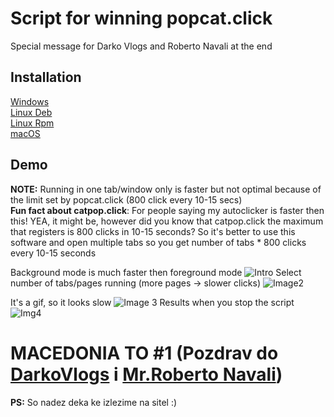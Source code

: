 # Script for winning popcat.click

Special message for Darko Vlogs and Roberto Navali at the end

## Installation

<a href="https://github.com/Blagoj5/Popcat-clicker-gui/releases/download/latest/catpop-click-script-1.0.9.Setup.exe" download>
Windows
</a>  
<br />
<a href="https://github.com/Blagoj5/Popcat-clicker-gui/releases/download/latest/catpop-click-script_1.0.9_amd64.deb" download>
Linux Deb
</a>
<br />
<a href="https://github.com/Blagoj5/Popcat-clicker-gui/releases/download/latest/catpop-click-script-1.0.9-1.x86_64.rpm" download>
Linux Rpm
</a>
<br />
<a href="https://github.com/Blagoj5/Popcat-clicker-gui/releases/download/latest/catpop-click-script-darwin-x64-1.0.9.zip" download>
macOS
</a>
<br />

## Demo

**NOTE:** Running in one tab/window only is faster but not optimal because of the limit set by popcat.click (800 click every 10-15 secs)  
**Fun fact about catpop.click**: For people saying my autoclicker is faster then this! YEA, it might be, however did you know that catpop.click the maximum that registers is 800 clicks in 10-15 seconds? So it's better to use this software and open multiple tabs so you get number of tabs \* 800 clicks every 10-15 seconds

Background mode is much faster then foreground mode
![Intro](https://user-images.githubusercontent.com/50581470/114799469-eefb4800-9d97-11eb-84c1-11eabbe23e22.png)
Select number of tabs/pages running (more pages -> slower clicks)
![Image2](https://user-images.githubusercontent.com/50581470/114799470-f02c7500-9d97-11eb-9a47-a31e9fe21a99.png)

It's a gif, so it looks slow
![Image 3](https://user-images.githubusercontent.com/50581470/114799471-f02c7500-9d97-11eb-9141-0cf53495e51b.gif)
Results when you stop the script
![Img4](https://user-images.githubusercontent.com/50581470/114799497-f9b5dd00-9d97-11eb-9f9b-d9b5d98d8932.png)

# MACEDONIA TO #1 (Pozdrav do [DarkoVlogs](https://www.instagram.com/darkovlogs/?hl=en) i [Mr.Roberto Navali](https://www.instagram.com/roberto_navali/?hl=en))

**PS:** So nadez deka ke izlezime na sitel :)
